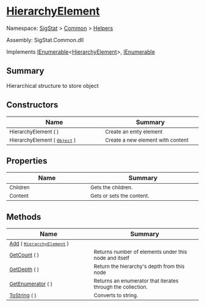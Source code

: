 # [HierarchyElement](./HierarchyElement.md)

Namespace: [SigStat]() > [Common](./../README.md) > [Helpers](./README.md)

Assembly: SigStat.Common.dll

Implements [IEnumerable](https://docs.microsoft.com/en-us/dotnet/api/System.Collections.Generic.IEnumerable-1)\<[HierarchyElement](./HierarchyElement.md)>, [IEnumerable](https://docs.microsoft.com/en-us/dotnet/api/System.Collections.IEnumerable)

## Summary
Hierarchical structure to store object

## Constructors

| Name | Summary | 
| --- | --- | 
| <sub>HierarchyElement (  )</sub><img width=200/>| <sub>Create an emty element</sub><img width=200/>| <br>
| <sub>HierarchyElement ( [`Object`](https://docs.microsoft.com/en-us/dotnet/api/System.Object) )</sub><img width=200/>| <sub>Create a new element with content</sub><img width=200/>| <br>


## Properties

| Name | Summary | 
| --- | --- | 
| <sub>Children</sub><img width=200/>| <sub>Gets the children.</sub><img width=200/>| <br>
| <sub>Content</sub><img width=200/>| <sub>Gets or sets the content.</sub><img width=200/>| <br>


## Methods

| Name | Summary | 
| --- | --- | 
| <sub>[Add](./Methods/HierarchyElement-100664010.md) ( [`HierarchyElement`](./HierarchyElement.md) )</sub><img width=200/>| <sub></sub><img width=200/>| <br>
| <sub>[GetCount](./Methods/HierarchyElement-100664012.md) (  )</sub><img width=200/>| <sub>Returns number of elements under this node and itself</sub><img width=200/>| <br>
| <sub>[GetDepth](./Methods/HierarchyElement-100664011.md) (  )</sub><img width=200/>| <sub>Return the hierarchy's depth from this node</sub><img width=200/>| <br>
| <sub>[GetEnumerator](./Methods/HierarchyElement-100664014.md) (  )</sub><img width=200/>| <sub>Returns an enumerator that iterates through the collection.</sub><img width=200/>| <br>
| <sub>[ToString](./Methods/HierarchyElement-100664013.md) (  )</sub><img width=200/>| <sub>Converts to string.</sub><img width=200/>| <br>


